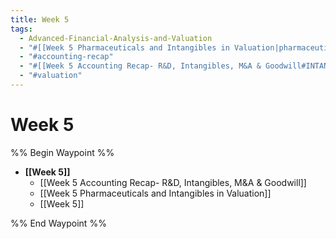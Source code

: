 ```yaml
---
title: Week 5
tags:
  - Advanced-Financial-Analysis-and-Valuation
  - "#[[Week 5 Pharmaceuticals and Intangibles in Valuation|pharmaceuticals]]"
  - "#accounting-recap"
  - "#[[Week 5 Accounting Recap- R&D, Intangibles, M&A & Goodwill#INTANGIBLE AMORTIZATION AND NON‐GAAP REPORTING|intangibles]] "
  - "#valuation"
---
```


# Week 5
%% Begin Waypoint %%
- **[[Week 5]]**
	- [[Week 5 Accounting Recap- R&D,     Intangibles,     M&A & Goodwill]]
	- [[Week 5 Pharmaceuticals and Intangibles in Valuation]]
	- [[Week 5]]

%% End Waypoint %%
